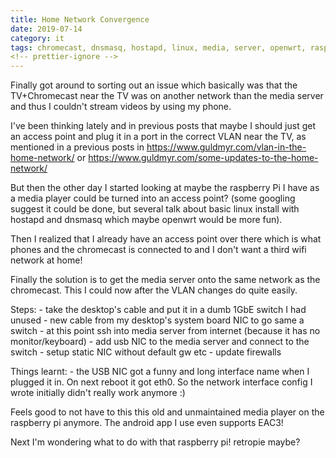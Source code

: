 ```yaml
---
title: Home Network Convergence
date: 2019-07-14
category: it
tags: chromecast, dnsmasq, hostapd, linux, media, server, openwrt, raspberry, pi, virtual, lan, wi, fi, wireless, access, point
<!-- prettier-ignore -->
---
```


Finally got around to sorting out an issue which basically was that the
TV+Chromecast near the TV was on another network than the media server and thus
I couldn't stream videos by using my phone.

I've been thinking lately and in previous posts that maybe I should just get an
access point and plug it in a port in the correct VLAN near the TV, as mentioned
in a previous posts in <https://www.guldmyr.com/vlan-in-the-home-network/> or
<https://www.guldmyr.com/some-updates-to-the-home-network/>

But then the other day I started looking at maybe the raspberry Pi I have as a
media player could be turned into an access point? (some googling suggest it
could be done, but several talk about basic linux install with hostapd and
dnsmasq which maybe openwrt would be more fun).

Then I realized that I already have an access point over there which is what
phones and the chromecast is connected to and I don't want a third wifi network
at home!

Finally the solution is to get the media server onto the same network as the
chromecast. This I could now after the VLAN changes do quite easily.

Steps: - take the desktop's cable and put it in a dumb 1GbE switch I had
unused - new cable from my desktop's system board NIC to go same a switch - at
this point ssh into media server from internet (because it has no
monitor/keyboard) - add usb NIC to the media server and connect to the switch -
setup static NIC without default gw etc - update firewalls

Things learnt: - the USB NIC got a funny and long interface name when I plugged
it in. On next reboot it got eth0. So the network interface config I wrote
initially didn't really work anymore :)

Feels good to not have to this this old and unmaintained media player on the
raspberry pi anymore. The android app I use even supports EAC3!

Next I'm wondering what to do with that raspberry pi! retropie maybe?
